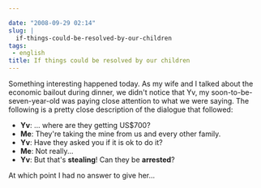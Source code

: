 ```yaml
---

date: "2008-09-29 02:14"
slug: |
  if-things-could-be-resolved-by-our-children
tags:
 - english
title: If things could be resolved by our children
---
```


Something interesting happened today. As my wife and I talked about the
economic bailout during dinner, we didn't notice that Yv, my
soon-to-be-seven-year-old was paying close attention to what we were
saying. The following is a pretty close description of the dialogue that
followed:

-   **Yv**: ... where are they getting US\$700?
-   **Me**: They're taking the mine from us and every other family.
-   **Yv**: Have they asked you if it is ok to do it?
-   **Me**: Not really...
-   **Yv**: But that's **stealing**! Can they be **arrested**?

At which point I had no answer to give her...

